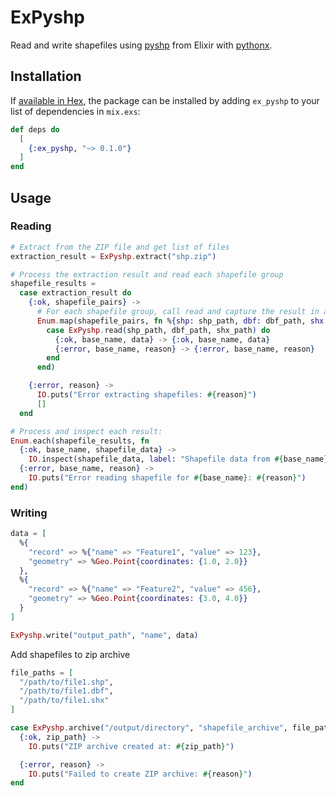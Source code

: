 # ExPyshp

Read and write shapefiles using [pyshp](https://github.com/GeospatialPython/pyshp) from Elixir with [pythonx](https://github.com/livebook-dev/pythonx).

## Installation

If [available in Hex](https://hex.pm/docs/publish), the package can be installed
by adding `ex_pyshp` to your list of dependencies in `mix.exs`:

```elixir
def deps do
  [
    {:ex_pyshp, "~> 0.1.0"}
  ]
end
```

## Usage

### Reading

```elixir
# Extract from the ZIP file and get list of files
extraction_result = ExPyshp.extract("shp.zip")

# Process the extraction result and read each shapefile group
shapefile_results =
  case extraction_result do
    {:ok, shapefile_pairs} ->
      # For each shapefile group, call read and capture the result in a list
      Enum.map(shapefile_pairs, fn %{shp: shp_path, dbf: dbf_path, shx: shx_path} ->
        case ExPyshp.read(shp_path, dbf_path, shx_path) do
          {:ok, base_name, data} -> {:ok, base_name, data}
          {:error, base_name, reason} -> {:error, base_name, reason}
        end
      end)

    {:error, reason} ->
      IO.puts("Error extracting shapefiles: #{reason}")
      []
  end

# Process and inspect each result:
Enum.each(shapefile_results, fn
  {:ok, base_name, shapefile_data} ->
    IO.inspect(shapefile_data, label: "Shapefile data from #{base_name}")
  {:error, base_name, reason} ->
    IO.puts("Error reading shapefile for #{base_name}: #{reason}")
end)
```

### Writing

```elixir
data = [
  %{
    "record" => %{"name" => "Feature1", "value" => 123},
    "geometry" => %Geo.Point{coordinates: {1.0, 2.0}}
  },
  %{
    "record" => %{"name" => "Feature2", "value" => 456},
    "geometry" => %Geo.Point{coordinates: {3.0, 4.0}}
  }
]

ExPyshp.write("output_path", "name", data)
```

Add shapefiles to zip archive

```elixir
file_paths = [
  "/path/to/file1.shp",
  "/path/to/file1.dbf",
  "/path/to/file1.shx"
]

case ExPyshp.archive("/output/directory", "shapefile_archive", file_paths) do
  {:ok, zip_path} ->
    IO.puts("ZIP archive created at: #{zip_path}")

  {:error, reason} ->
    IO.puts("Failed to create ZIP archive: #{reason}")
end
```
